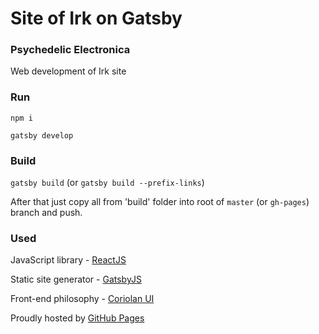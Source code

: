 # Site of Irk on Gatsby

### Psychedelic Electronica

Web development of Irk site

### Run

`npm i`

`gatsby develop`

### Build

`gatsby build` (or `gatsby build --prefix-links`)

After that just copy all from 'build' folder into root of `master` (or `gh-pages`) branch and push.

### Used

JavaScript library - [ReactJS](https://facebook.github.io/react)

Static site generator - [GatsbyJS](https://github.com/gatsbyjs/gatsby)

Front-end philosophy - [Coriolan UI](https://coriolan-ui.github.io)

Proudly hosted by [GitHub Pages](https://pages.github.com)

